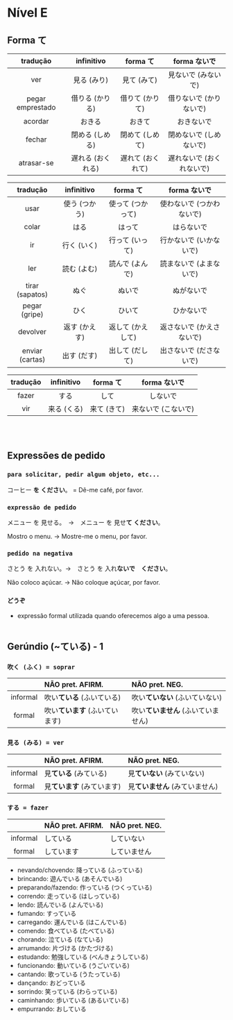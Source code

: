 # Nível E

## Forma て

| tradução | infinitivo | forma て | forma ないで |
|:---:|:---:|:---:|:---:|
| ver | 見る (みり) | 見て (みて) | 見ないで (みないで) |
| pegar emprestado | 借りる (かりる) | 借りて (かりて) | 借りないで (かりないで) |
| acordar | おきる | おきて | おきないで |
| fechar | 閉める (しめる) | 閉めて (しめて) | 閉めないで (しめないで) |
| atrasar-se | 遅れる (おくれる) | 遅れて (おくれて) | 遅れないで (おくれないで) |

| tradução | infinitivo | forma て | forma ないで |
|:---:|:---:|:---:|:---:|
| usar | 使う (つかう) | 使って (つかって) | 使わないで (つかわないで) |
| colar | はる | はって | はらないで |
| ir | 行く (いく) | 行って (いって) | 行かないで (いかないで) |
| ler | 読む (よむ) | 読んで (よんで) | 読まないで (よまないで) |
| tirar (sapatos) | ぬぐ | ぬいで | ぬがないで |
| pegar (gripe) | ひく | ひいて | ひかないで |
| devolver | 返す (かえす) | 返して (かえして) | 返さないで (かえさないで) |
| enviar (cartas) | 出す (だす) | 出して (だして) | 出さないで (ださないで) |

| tradução | infinitivo | forma て | forma ないで |
|:---:|:---:|:---:|:---:|
| fazer | する | して | しないで |
| vir | 来る (くる) | 来て (きて) | 来ないで (こないで) |

<br><br>


## Expressões de pedido

### ```para solicitar, pedir algum objeto, etc...```
コーヒー **を ください**。 = Dê-me café, por favor.

### ```expressão de pedido```
メニュー を 見せる。　→　メニュー を 見せ**て ください**。

Mostro o menu. → Mostre-me o menu, por favor.

### ```pedido na negativa```
さとう を 入れない。→　さとう を 入れ**ないで　ください**。

Não coloco açúcar. → Não coloque açúcar, por favor.

### ```どうぞ```
- expressão formal utilizada quando oferecemos algo a uma pessoa.
<br><br>


## Gerúndio (~ている) - 1
### ```吹く (ふく) = soprar```

|  | NÃO pret. AFIRM. | NÃO pret. NEG. |
|:---:|:---|:---|
| informal | 吹い**ている** (ふいている) | 吹い**ていない** (ふいていない) |
| formal | 吹い**ています** (ふいています) | 吹い**ていません** (ふいていません) |


### ```見る (みる) = ver```

|  | NÃO pret. AFIRM. | NÃO pret. NEG. |
|:---:|:---|:---|
| informal | 見**ている** (みている) | 見**ていない** (みていない) |
| formal | 見**ています** (みています) | 見**ていません** (みていません) |


### ```する = fazer```

|  | NÃO pret. AFIRM. | NÃO pret. NEG. |
|:---:|:---|:---|
| informal | している | していない |
| formal | しています | していません |


- nevando/chovendo: 降っている (ふっている)
- brincando: 遊んでいる (あそんでいる)
- preparando/fazendo: 作っている (つくっている)
- correndo: 走っている (はしっている)
- lendo: 読んでいる (よんでいる)
- fumando: すっている
- carregando: 運んでいる (はこんでいる)
- comendo: 食べている (たべている)
- chorando: 泣ている (なている)
- arrumando: 片づける (かたづける)
- estudando: 勉強している (べんきょうしている)
- funcionando: 動いている (うごいている)
- cantando: 歌っている (うたっている)
- dançando: おどっている
- sorrindo: 笑っている (わらっている)
- caminhando: 歩いている (あるいている)
- empurrando: おしている